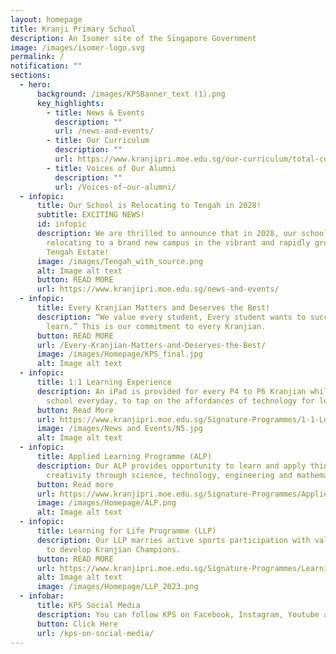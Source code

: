 ```yaml
---
layout: homepage
title: Kranji Primary School
description: An Isomer site of the Singapore Government
image: /images/isomer-logo.svg
permalink: /
notification: ""
sections:
  - hero:
      background: /images/KPSBanner_text (1).png
      key_highlights:
        - title: News & Events
          description: ""
          url: /news-and-events/
        - title: Our Curriculum
          description: ""
          url: https://www.kranjipri.moe.edu.sg/our-curriculum/total-curriculum-framework/introduction/
        - title: Voices of Our Alumni
          description: ""
          url: /Voices-of-our-alumni/
  - infopic:
      title: Our School is Relocating to Tengah in 2028!
      subtitle: EXCITING NEWS!
      id: infopic
      description: We are thrilled to announce that in 2028, our school will be
        relocating to a brand new campus in the vibrant and rapidly growing
        Tengah Estate!
      image: /images/Tengah_with_source.png
      alt: Image alt text
      button: READ MORE
      url: https://www.kranjipri.moe.edu.sg/news-and-events/
  - infopic:
      title: Every Kranjian Matters and Deserves the Best!
      description: “We value every student, Every student wants to succeed, All can
        learn.” This is our commitment to every Kranjian.
      button: READ MORE
      url: /Every-Kranjian-Matters-and-Deserves-the-Best/
      image: /images/Homepage/KPS_final.jpg
      alt: Image alt text
  - infopic:
      title: 1:1 Learning Experience
      description: An iPad is provided for every P4 to P6 Kranjian while they are in
        school everyday, to tap on the affordances of technology for learning.
      button: Read More
      url: https://www.kranjipri.moe.edu.sg/Signature-Programmes/1-1-Learning-Experience/
      image: /images/News and Events/N5.jpg
      alt: Image alt text
  - infopic:
      title: Applied Learning Programme (ALP)
      description: Our ALP provides opportunity to learn and apply thinking skills and
        creativity through science, technology, engineering and mathematics.
      button: Read more
      url: https://www.kranjipri.moe.edu.sg/Signature-Programmes/Applied-Learning-Programme-ALP/
      image: /images/Homepage/ALP.png
      alt: Image alt text
  - infopic:
      title: Learning for Life Programme (LLP)
      description: Our LLP marries active sports participation with values education
        to develop Kranjian Champions.
      button: READ MORE
      url: https://www.kranjipri.moe.edu.sg/Signature-Programmes/Learning-for-Life-Programme-LLP/
      alt: Image alt text
      image: /images/Homepage/LLP_2023.png
  - infobar:
      title: KPS Social Media
      description: You can follow KPS on Facebook, Instagram, Youtube and TikTok
      button: Click Here
      url: /kps-on-social-media/
---
```

